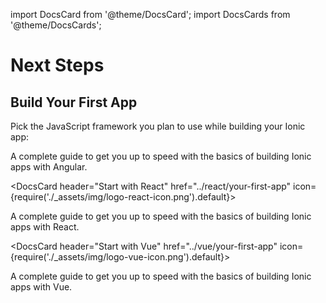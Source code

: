 import DocsCard from '@theme/DocsCard';
import DocsCards from '@theme/DocsCards';

# Next Steps

## Build Your First App

Pick the JavaScript framework you plan to use while building your Ionic app:

<DocsCards>
  <DocsCard header="Start with Angular" href="../angular/your-first-app" icon={require('./_assets/img/logo-angular-icon.png').default}>
    <p>A complete guide to get you up to speed with the basics of building Ionic apps with Angular.</p>
  </DocsCard>

  <DocsCard header="Start with React" href="../react/your-first-app" icon={require('./_assets/img/logo-react-icon.png').default}>
    <p>A complete guide to get you up to speed with the basics of building Ionic apps with React.</p>
  </DocsCard>

  <DocsCard header="Start with Vue" href="../vue/your-first-app" icon={require('./_assets/img/logo-vue-icon.png').default}>
    <p>A complete guide to get you up to speed with the basics of building Ionic apps with Vue.</p>
  </DocsCard>
</DocsCards>

